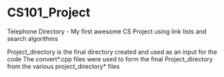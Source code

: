 # CS101_Project
Telephone Directory - My first awesome CS Project using link lists and search algorithms

Project_directory is the final directory created and used as an input for the code
The convert*.cpp files were used to form the final Project_directory from the various project_directory* files
